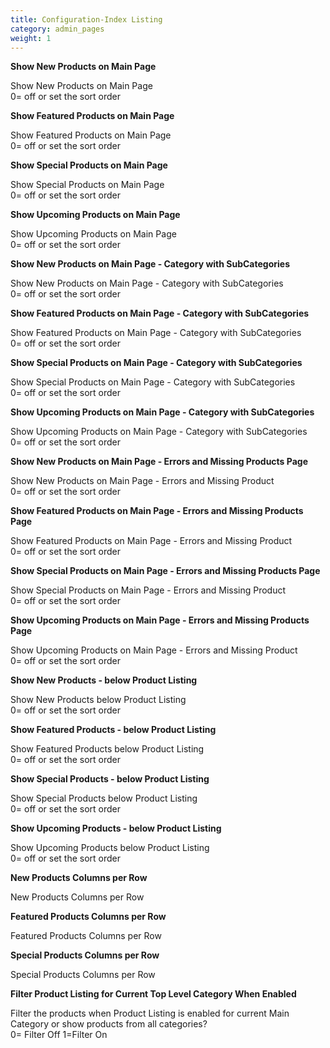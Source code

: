 ```yaml
---
title: Configuration-Index Listing
category: admin_pages
weight: 1
---
```


<b>Show New Products on Main Page</b>

<div class='indent'>Show New Products on Main Page<br />0= off or set the sort order</div>


<b>Show Featured Products on Main Page</b>

<div class='indent'>Show Featured Products on Main Page<br />0= off or set the sort order</div>


<b>Show Special Products on Main Page</b>

<div class='indent'>Show Special Products on Main Page<br />0= off or set the sort order</div>


<b>Show Upcoming Products on Main Page</b>

<div class='indent'>Show Upcoming Products on Main Page<br />0= off or set the sort order</div>


<b>Show New Products on Main Page - Category with SubCategories</b>

<div class='indent'>Show New Products on Main Page - Category with SubCategories<br />0= off or set the sort order</div>


<b>Show Featured Products on Main Page - Category with SubCategories</b>

<div class='indent'>Show Featured Products on Main Page - Category with SubCategories<br />0= off or set the sort order</div>


<b>Show Special Products on Main Page - Category with SubCategories</b>

<div class='indent'>Show Special Products on Main Page - Category with SubCategories<br />0= off or set the sort order</div>


<b>Show Upcoming Products on Main Page - Category with SubCategories</b>

<div class='indent'>Show Upcoming Products on Main Page - Category with SubCategories<br />0= off or set the sort order</div>


<b>Show New Products on Main Page - Errors and Missing Products Page</b>

<div class='indent'>Show New Products on Main Page - Errors and Missing Product<br />0= off or set the sort order</div>


<b>Show Featured Products on Main Page - Errors and Missing Products Page</b>

<div class='indent'>Show Featured Products on Main Page - Errors and Missing Product<br />0= off or set the sort order</div>


<b>Show Special Products on Main Page - Errors and Missing Products Page</b>

<div class='indent'>Show Special Products on Main Page - Errors and Missing Product<br />0= off or set the sort order</div>


<b>Show Upcoming Products on Main Page - Errors and Missing Products Page</b>

<div class='indent'>Show Upcoming Products on Main Page - Errors and Missing Product<br />0= off or set the sort order</div>


<b>Show New Products - below Product Listing</b>

<div class='indent'>Show New Products below Product Listing<br />0= off or set the sort order</div>


<b>Show Featured Products - below Product Listing</b>

<div class='indent'>Show Featured Products below Product Listing<br />0= off or set the sort order</div>


<b>Show Special Products - below Product Listing</b>

<div class='indent'>Show Special Products below Product Listing<br />0= off or set the sort order</div>


<b>Show Upcoming Products - below Product Listing</b>

<div class='indent'>Show Upcoming Products below Product Listing<br />0= off or set the sort order</div>


<b>New Products Columns per Row</b>

<div class='indent'>New Products Columns per Row</div>


<b>Featured Products Columns per Row</b>

<div class='indent'>Featured Products Columns per Row</div>


<b>Special Products Columns per Row</b>

<div class='indent'>Special Products Columns per Row</div>


<b>Filter Product Listing for Current Top Level Category When Enabled</b>

<div class='indent'>Filter the products when Product Listing is enabled for current Main Category or show products from all categories?<br />0= Filter Off 1=Filter On </div>


